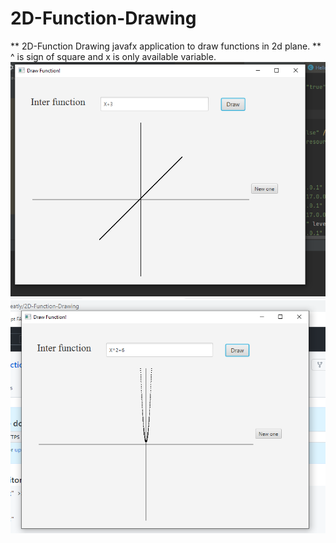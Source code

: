 # 2D-Function-Drawing
** 2D-Function Drawing javafx application to draw functions in 2d plane.
** ^ is sign of square and x is only available variable.
![image of linear function](Drawing.png)
![image of linear function](squared.png)

